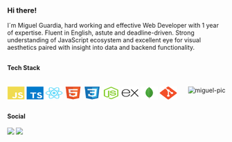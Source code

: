 ### Hi there!

I´m Miguel Guardia, hard working and effective Web Developer with 1 year of expertise. Fluent in English, astute and deadline-driven. Strong understanding of JavaScript ecosystem and excellent eye for visual aesthetics paired with insight into data and backend functionality.

## 

#### Tech Stack

<div style="display: inline_block"><br>
  <img align="center" alt="miguel-Js" height="30" width="40" src="https://raw.githubusercontent.com/devicons/devicon/master/icons/javascript/javascript-plain.svg">
  <img align="center" alt="miguel-Ts" height="30" width="40" src="https://raw.githubusercontent.com/devicons/devicon/master/icons/typescript/typescript-plain.svg">
  <img align="center" alt="miguel-React" height="30" width="40" src="https://raw.githubusercontent.com/devicons/devicon/master/icons/react/react-original.svg">
  <img align="center" alt="miguel-HTML" height="30" width="40" src="https://raw.githubusercontent.com/devicons/devicon/master/icons/html5/html5-original.svg">
  <img align="center" alt="miguel-CSS" height="30" width="40" src="https://raw.githubusercontent.com/devicons/devicon/master/icons/css3/css3-original.svg">
  <img align="center" alt="miguel-Node" height="30" width="40" src="https://raw.githubusercontent.com/devicons/devicon/master/icons/nodejs/nodejs-original.svg">
  <img align="center" alt="miguel-Express" height="30" width="40" src="https://raw.githubusercontent.com/devicons/devicon/master/icons/express/express-original.svg">
  <img align="center" alt="miguel-Csharp" height="30" width="40" src="https://raw.githubusercontent.com/devicons/devicon/master/icons/mongodb/mongodb-original.svg">
  <img align="center" alt="miguel-git" height="30" width="40" src="https://raw.githubusercontent.com/devicons/devicon/master/icons/git/git-original.svg">
  <img align="right" alt="miguel-pic" height="250" src="https://cdn.discordapp.com/attachments/1048231289091792896/1067169582235799563/75.png">
</div>

 ##
 
 #### Social
 
<div> 
   <a href="https://www.linkedin.com/in/" target="_blank"><img src="https://img.shields.io/badge/-LinkedIn-%230077B5?style=for-the-badge&logo=linkedin&logoColor=white" target="_blank"></a> 
  <a href = "mailto:mike.guardia0309@gmail.com"><img src="https://img.shields.io/badge/-Gmail-%23333?style=for-the-badge&logo=gmail&logoColor=white" target="_blank"></a>
</div>
